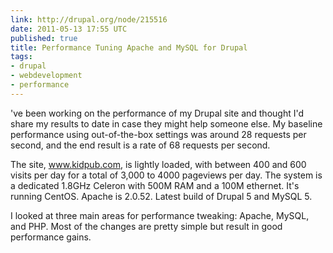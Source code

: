 ```yaml
---
link: http://drupal.org/node/215516
date: 2011-05-13 17:55 UTC
published: true
title: Performance Tuning Apache and MySQL for Drupal
tags:
- drupal
- webdevelopment
- performance
---
```


've been working on the performance of my Drupal site and thought I'd share my results to date in case they might help someone else. My baseline performance using out-of-the-box settings was around 28 requests per second, and the end result is a rate of 68 requests per second.

The site, www.kidpub.com, is lightly loaded, with between 400 and 600 visits per day for a total of 3,000 to 4000 pageviews per day. The system is a dedicated 1.8GHz Celeron with 500M RAM and a 100M ethernet. It's running CentOS. Apache is 2.0.52. Latest build of Drupal 5 and MySQL 5.

I looked at three main areas for performance tweaking: Apache, MySQL, and PHP. Most of the changes are pretty simple but result in good performance gains.
